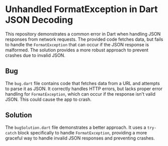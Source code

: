 # Unhandled FormatException in Dart JSON Decoding

This repository demonstrates a common error in Dart when handling JSON responses from network requests. The provided code fetches data, but fails to handle the `FormatException` that can occur if the JSON response is malformed.  The solution provides a more robust approach to prevent crashes due to invalid JSON.

## Bug
The `bug.dart` file contains code that fetches data from a URL and attempts to parse it as JSON. It correctly handles HTTP errors, but lacks proper error handling for `FormatException`, which can occur if the response isn't valid JSON.  This could cause the app to crash.

## Solution
The `bugSolution.dart` file demonstrates a better approach. It uses a `try-catch` block specifically to handle `FormatException`, providing a more graceful way to handle invalid JSON responses and preventing crashes.